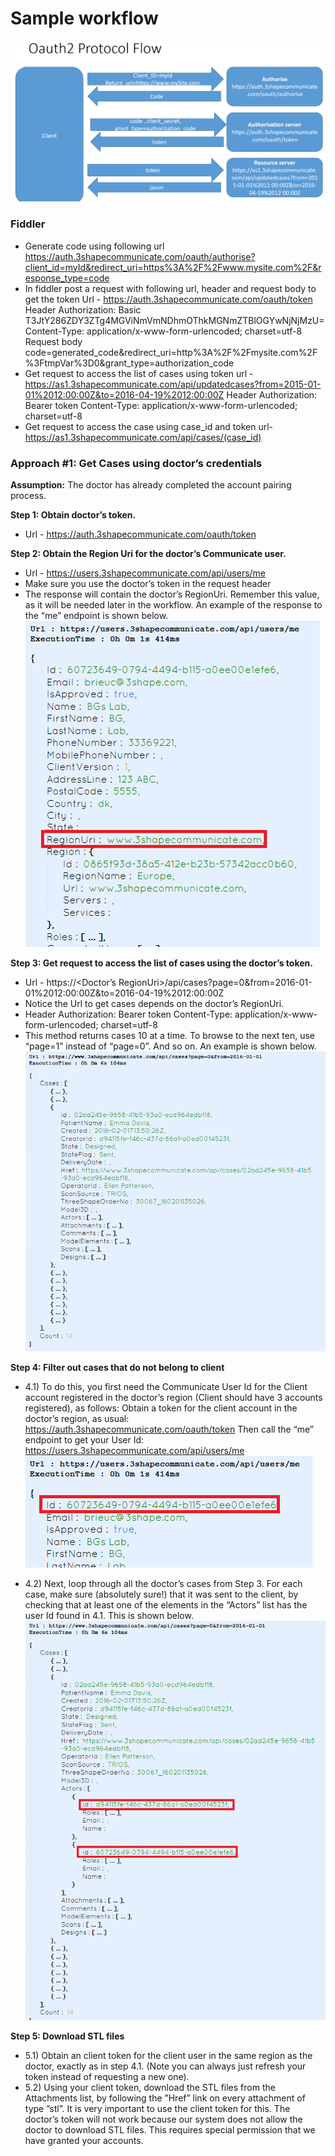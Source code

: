 # Sample workflow
![alt tag](OAuth2Flow.png)
### Fiddler
* Generate code using following url
https://auth.3shapecommunicate.com/oauth/authorise?client_id=myId&redirect_uri=https%3A%2F%2Fwww.mysite.com%2F&response_type=code
* In fiddler post a request with following url, header and request body to get the token
Url - https://auth.3shapecommunicate.com/oauth/token
Header
Authorization: Basic T3JtY286ZDY3ZTg4MGViNmVmNDhmOThkMGNmZTBlOGYwNjNjMzU=
Content-Type: application/x-www-form-urlencoded; charset=utf-8
Request body
code=generated_code&redirect_uri=http%3A%2F%2Fmysite.com%2F%3FtmpVar%3D0&grant_type=authorization_code
* Get request to access the list of cases using token
url - https://as1.3shapecommunicate.com/api/updatedcases?from=2015-01-01%2012:00:00Z&to=2016-04-19%2012:00:00Z
Header
Authorization: Bearer token
Content-Type: application/x-www-form-urlencoded; charset=utf-8
* Get request to access the case using case_id and token
url-https://as1.3shapecommunicate.com/api/cases/(case_id)


### Approach #1: Get Cases using doctor’s credentials

**Assumption:** The doctor has already completed the account pairing process. 

**Step 1: Obtain doctor’s token.**
* Url - https://auth.3shapecommunicate.com/oauth/token

**Step 2: Obtain the Region Uri for the doctor’s Communicate user.**
* Url - https://users.3shapecommunicate.com/api/users/me 
* Make sure you use the doctor’s token in the request header
* The response will contain the doctor’s RegionUri. Remember this value, as it will be needed later in the workflow. An example of the response to the “me” endpoint is shown below.
![alt tag](ApiBrowserMe.png)

**Step 3: Get request to access the list of cases using the doctor’s token.**
* Url - https://<Doctor’s RegionUri>/api/cases?page=0&from=2016-01-01%2012:00:00Z&to=2016-04-19%2012:00:00Z
* Notice the Url to get cases depends on the doctor’s RegionUri.
* Header
    Authorization: Bearer token
    Content-Type: application/x-www-form-urlencoded; charset=utf-8
* This method returns cases 10 at a time. To browse to the next ten, use “page=1” instead of “page=0”. And so on. An example is shown below.
![alt tag](ApiBrowserCasesPage0.png)

**Step 4: Filter out cases that do not belong to client**
* 4.1) To do this, you first need the Communicate User Id for the Client account registered in the doctor’s region (Client should have 3 accounts registered), as follows:
Obtain a token for the client account in the doctor’s region, as usual:
https://auth.3shapecommunicate.com/oauth/token
Then call the “me” endpoint to get your User Id:
https://users.3shapecommunicate.com/api/users/me
![alt tag](ApiBrowserMe2.png)

* 4.2) Next, loop through all the doctor’s cases from Step 3. For each case, make sure (absolutely sure!) that it was sent to the client, by checking that at least one of the elements in the “Actors” list has the user Id found in 4.1. This is shown below.
![alt tag](ApiBrowserCasesPage0_2.png)

**Step 5: Download STL files**
* 5.1) Obtain an client token for the client user in the same region as the doctor, exactly as in step 4.1. (Note you can always just refresh your token instead of requesting a new one).
* 5.2) Using your client token, download the STL files from the Attachments list, by following the ”Href” link on every attachment of type ”stl”.
It is very important to use the client token for this. The doctor’s token will not work because our system does not allow the doctor to download STL files. This requires special permission that we have granted your accounts.
